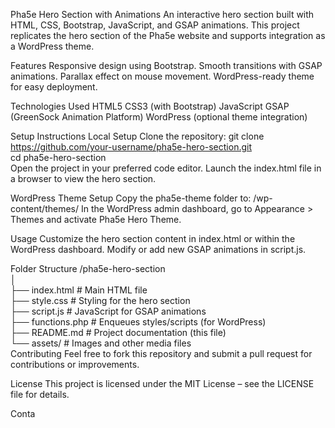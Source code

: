 Pha5e Hero Section with Animations
An interactive hero section built with HTML, CSS, Bootstrap, JavaScript, and GSAP animations. This project replicates the hero section of the Pha5e website and supports integration as a WordPress theme.

Features
Responsive design using Bootstrap.
Smooth transitions with GSAP animations.
Parallax effect on mouse movement.
WordPress-ready theme for easy deployment.

Technologies Used
HTML5
CSS3 (with Bootstrap)
JavaScript
GSAP (GreenSock Animation Platform)
WordPress (optional theme integration)

Setup Instructions
Local Setup
Clone the repository:
git clone https://github.com/your-username/pha5e-hero-section.git  
cd pha5e-hero-section  
Open the project in your preferred code editor.
Launch the index.html file in a browser to view the hero section.

WordPress Theme Setup
Copy the pha5e-theme folder to:
/wp-content/themes/
In the WordPress admin dashboard, go to Appearance > Themes and activate Pha5e Hero Theme.

Usage
Customize the hero section content in index.html or within the WordPress dashboard.
Modify or add new GSAP animations in script.js.

Folder Structure
/pha5e-hero-section  
│  
├── index.html         # Main HTML file  
├── style.css          # Styling for the hero section  
├── script.js          # JavaScript for GSAP animations  
├── functions.php      # Enqueues styles/scripts (for WordPress)  
├── README.md          # Project documentation (this file)  
└── assets/            # Images and other media files  
Contributing
Feel free to fork this repository and submit a pull request for contributions or improvements.

License
This project is licensed under the MIT License – see the LICENSE file for details.

Conta
